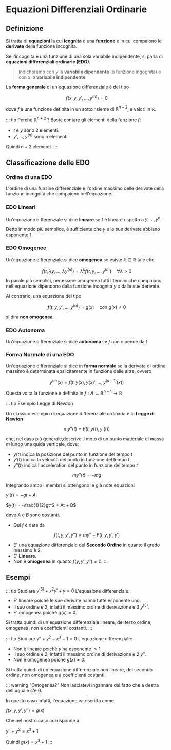 # Equazioni Differenziali Ordinarie

## Definizione

Si tratta di **equazioni** la cui **icognita** è una **funzione** e in cui compaiono le **derivate** della funzione incognita.

Se l'incognita è una funzione di una sola variabile indipendente, si parla di **equazioni differenziali ordinarie (EDO)**.

> Indicheremo con $y$ la **variabile dipendente** (o funzione ingognita) e con $x$ la **variabile indipendente**.

La **forma generale** di un'equazione differenziale è del tipo

$$
f(x, y, y', ... , y^{(n)}) = 0
$$

dove $f$ è una funzione definita in un sottoinsieme di $\mathbb{R}^{n+2}$, a valori in $\mathbb{R}$.

::: tip Perchè $\mathbb{R}^{n+2}$ ?
Basta contare gli elementi della funzione $f$:

- $t$ e $y$ sono 2 elementi.
- $y', ... , y^{(n)}$ sono n elementi.

Quindi $n+2$ elementi.
:::

## Classificazione delle EDO

### Ordine di una EDO

L'ordine di una funzine differenziale è l'ordine massimo delle derivate della funzione incognita che compaiono nell'equazione.

### EDO Lineari

Un'equazione differenziale si dice **lineare** se $f$ è lineare rispetto a $y, ... , y^n$.

Detto in modo più semplice, è sufficiente che $y$ e le sue derivate abbiano esponente 1.

### EDO Omogenee

Un'equazione differenziale si dice **omogenea** se esiste $k \in \mathbb{R}$ tale che

$$
f(t, \lambda y, ..., \lambda y^{(n)}) = \lambda^k f(t, y, ... , y^{(n)}) \quad \forall \lambda > 0
$$

In parole più semplici, per essere omogenea tutti i termini che compaiono nell'equazione dipendono dalla funzione incognita $y$ o dalle sue derivate.

Al contrario, una equazione del tipo

$$
f(t, y, y', ..., y^{(n)}) = g(x) \quad \text{con } g(x) \neq 0
$$

si dirà **non omogenea**.


### EDO Autonoma

Un'equazione differenziale si dice **autonoma** se $f$ non dipende da $t$

### Forma Normale di una EDO

Un'equazione differenziale si dice in **forma normale** se la derivata di ordine massimo è determinata epslicitamente in funzione delle altre, ovvero

$$
y^{(n)}(x) = f(t,y(x),y(x)',...,y^{(n-1)}(x))
$$

Questa volta la funzione è definita in $f: A \subseteq \mathbb{R}^{n+1} \to \mathbb{R}$ 

::: tip Esempio Legge di Newton

Un classico esempio di equazione differenziale ordinaria è la **Legge di Newton**

$$
my''(t) = F(t, y(t), y'(t))
$$

che, nel caso più generale,descrive il moto di un punto matieriale di massa $m$ lungo una guida verticale, dove:

- $y(t)$ indica la posizione del punto in funzione del tempo $t$
- $y'(t)$ indica la velocità del punto in funzione del tempo $t$
- $y''(t)$ indica l'acceleration del punto in funzione del tempo $t$

$$
my''(t) = -mg
$$

Integrando ambo i membri si ottengono le già note equazioni

$y'(t) = -gt + A$

$y(t) = -\frac{1}{2}gt^2 + At + B$

dove $A$ e $B$ sono costanti.

- Qui $f$ è data da

$$
f(t, y, y', y'') = my'' - F(t, y, y', y') 
$$

- E' una equazione differenziale del **Secondo Ordine** in quanto il grado massimo è 2.
- E' **Lineare**.
- Non è **omogenea** in quanto $f(y, y', y'') \not = 0$.
:::

## Esempi

::: tip Studiare $y^{(3)} + x^2y' + y = 0$
L'equazione differenziale:

- E' lineare poichè le sue derivate hanno tutte esponente uno.
- Il suo ordine è 3, infatti il massimo ordine di derivazione è 3 $y^{(3)}$.
- E' omogenea poichè $g(x) = 0$.

Si tratta quindi di un'equazione differenziale lineare, del terzo ordine, omogenea, non a coefficienti costanti.
:::

::: tip Studiare $y'' + y^2 - x^3 -1 = 0$
L'equazione differenziale:

- Non è lineare poichè $y$ ha esponente $> 1$.
- Il suo ordine è 2, infatti il massimo ordine di derivazione è 2 $y''$.
- Non è omogenea poichè $g(x) \neq 0$.

Si tratta quindi di un'equazione differenziale non lineare, del secondo ordine, non omogenea e a coefficienti costanti.

::: warning "Omogenea?"
Non lasciatevi ingannare dal fatto che a destra dell'uguale c'è $0$.

In questo caso infatti, l'equazione va riscritta come

$f(x, y, y', y'') = g(x)$

Che nel nostro caso corrisponde a

$y'' + y^2 = x^3 + 1$

Quindi $g(x) = x^3 + 1$
:::



